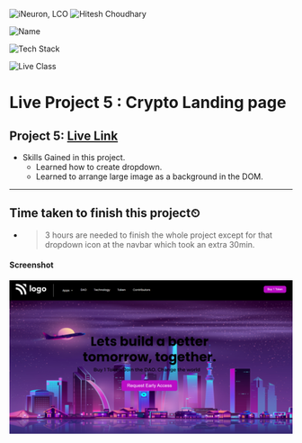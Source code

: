 
![iNeuron, LCO](https://img.shields.io/badge/iNeuron-LCO-green)
![Hitesh Choudhary](https://img.shields.io/badge/Hitesh--Choudhary-Full--stack--JS--bootcamp-red)

![Name](https://img.shields.io/badge/Project%20Made%20by-Abhijeet%20Sharma-yellow)

![Tech Stack](https://img.shields.io/badge/Tech%20Stack-HTML%20%7C%20CSS-blue)

![Live Class](https://img.shields.io/badge/Live%20Project%205-Crypto%20Landing%20page-brightgreen)

# Live Project 5 : Crypto Landing page

## Project 5: [Live Link](https://live-project-5-fs-js.netlify.app/)

-   Skills Gained in this project.
    - Learned how to create dropdown.
    - Learned to arrange large image as a background 
    in the DOM.
---

## Time taken to finish this project⏲

- >3 hours are needed to finish the whole project except for that dropdown icon  at the navbar which took an extra 30min.

#### Screenshot

![Desktop](./screenshot/Project-5.png)
